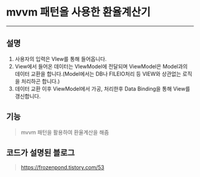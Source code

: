 # mvvm 패턴을 사용한 환율계산기
---

## 설명
1. 사용자의 입력은 VIew를 통해 들어옵니다.
2. View에서 들어온 데이터는 VIewModel에 전달되며 ViewModel은 Model과의 데이터 교환을 합니다.(Model에서는 DB나 FILEIO처리 등 VIEW와 상관없는 로직을 처리하곤 합니다.)
3. 데이터 교환 이후 ViewModel에서 가공, 처리한후 Data Binding을 통해 View를 갱신합니다.

## 기능
> mvvm 패턴을 활용하여 환율계산을 해줌

## 코드가 설명된 블로그
> https://frozenpond.tistory.com/53
